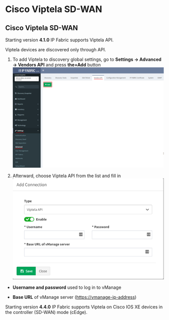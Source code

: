 # Cisco Viptela SD-WAN

## Cisco Viptela SD-WAN

Starting version **4.1.0** IP Fabric supports Viptela API.

Viptela devices are discovered only through API.

1. To add Viptela to discovery global settings, go to **Settings → Advanced → Vendors API** and press **the+Add** button
![vendor api add](vendor_api_add.png)

2. Afterward, choose Viptela API from the list and fill in
![viptela api add](viptela_api_add.png)

-   **Username and password** used to log in to vManage

-   **Base URL** of vManage server ([https://vmanage-ip-address](https://vmanage-ip-address))

Starting version **4.4.0** IP Fabric supports Viptela on Cisco IOS XE devices in the controller (SD-WAN) mode (cEdge).
